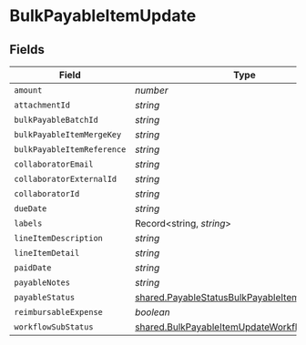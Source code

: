 # BulkPayableItemUpdate


## Fields

| Field                                                                                                          | Type                                                                                                           | Required                                                                                                       | Description                                                                                                    |
| -------------------------------------------------------------------------------------------------------------- | -------------------------------------------------------------------------------------------------------------- | -------------------------------------------------------------------------------------------------------------- | -------------------------------------------------------------------------------------------------------------- |
| `amount`                                                                                                       | *number*                                                                                                       | :heavy_minus_sign:                                                                                             | N/A                                                                                                            |
| `attachmentId`                                                                                                 | *string*                                                                                                       | :heavy_minus_sign:                                                                                             | N/A                                                                                                            |
| `bulkPayableBatchId`                                                                                           | *string*                                                                                                       | :heavy_minus_sign:                                                                                             | N/A                                                                                                            |
| `bulkPayableItemMergeKey`                                                                                      | *string*                                                                                                       | :heavy_minus_sign:                                                                                             | N/A                                                                                                            |
| `bulkPayableItemReference`                                                                                     | *string*                                                                                                       | :heavy_minus_sign:                                                                                             | N/A                                                                                                            |
| `collaboratorEmail`                                                                                            | *string*                                                                                                       | :heavy_minus_sign:                                                                                             | N/A                                                                                                            |
| `collaboratorExternalId`                                                                                       | *string*                                                                                                       | :heavy_minus_sign:                                                                                             | N/A                                                                                                            |
| `collaboratorId`                                                                                               | *string*                                                                                                       | :heavy_minus_sign:                                                                                             | N/A                                                                                                            |
| `dueDate`                                                                                                      | *string*                                                                                                       | :heavy_minus_sign:                                                                                             | N/A                                                                                                            |
| `labels`                                                                                                       | Record<string, *string*>                                                                                       | :heavy_minus_sign:                                                                                             | N/A                                                                                                            |
| `lineItemDescription`                                                                                          | *string*                                                                                                       | :heavy_minus_sign:                                                                                             | N/A                                                                                                            |
| `lineItemDetail`                                                                                               | *string*                                                                                                       | :heavy_minus_sign:                                                                                             | N/A                                                                                                            |
| `paidDate`                                                                                                     | *string*                                                                                                       | :heavy_minus_sign:                                                                                             | N/A                                                                                                            |
| `payableNotes`                                                                                                 | *string*                                                                                                       | :heavy_minus_sign:                                                                                             | N/A                                                                                                            |
| `payableStatus`                                                                                                | [shared.PayableStatusBulkPayableItemUpdate](../../models/shared/payablestatusbulkpayableitemupdate.md)         | :heavy_minus_sign:                                                                                             | N/A                                                                                                            |
| `reimbursableExpense`                                                                                          | *boolean*                                                                                                      | :heavy_minus_sign:                                                                                             | N/A                                                                                                            |
| `workflowSubStatus`                                                                                            | [shared.BulkPayableItemUpdateWorkflowSubStatus](../../models/shared/bulkpayableitemupdateworkflowsubstatus.md) | :heavy_minus_sign:                                                                                             | N/A                                                                                                            |